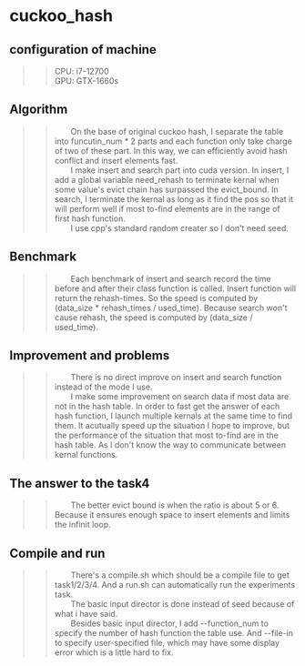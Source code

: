 # cuckoo_hash

## configuration of machine
>>CPU: i7-12700\
>>GPU: GTX-1660s

## Algorithm
>>&emsp;&emsp;On the base of original cuckoo hash, I separate the table into funcutin_num * 2 parts and each function only take charge of two of these part. In this way, we can efficiently avoid hash conflict and insert elements fast.\
>>&emsp;&emsp;I make insert and search part into cuda version. In insert, I add a global variable need_rehash to terminate kernal when some value's evict chain has surpassed the evict_bound. In search, I terminate the kernal as long as it find the pos so that it will perform well if most to-find elements are in the range of first hash function.\
>>&emsp;&emsp;I use cpp's standard random creater so I don't need seed.

## Benchmark
>>&emsp;&emsp;Each benchmark of insert and search record the time before and after their class function is called. Insert function will return the rehash-times. So the speed is computed by (data_size * rehash_times / used_time). Because search won't cause rehash, the speed is computed by (data_size / used_time).

## Improvement and problems
>>&emsp;&emsp;There is no direct improve on insert and search function instead of the mode I use.\
>>&emsp;&emsp;I make some improvement on search data if most data are not in the hash table. In order to fast get the answer of each hash function, I launch multiple kernals at the same time to find them. It acutually speed up the situation I hope to improve, but the performance of the situation that most to-find are in the hash table. As I don't know the way to communicate between kernal functions.

## The answer to the task4
>>&emsp;&emsp;The better evict bound is when the ratio is about 5 or 6. Because it ensures enough space to insert elements and limits the infinit loop.

## Compile and run
>>&emsp;&emsp;There's a compile.sh which should be a compile file to get task1/2/3/4. And a run.sh can automatically run the experiments task.\
>>&emsp;&emsp;The basic input director is done instead of seed because of what i have said.\
>>&emsp;&emsp;Besides basic input director, I add --function_num to specify the number of hash function the table use. And --file-in to specify user-specified file, which may have some display error which is a little hard to fix.